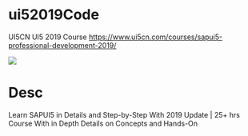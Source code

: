 # ui52019Code
UI5CN UI5 2019 Course
https://www.ui5cn.com/courses/sapui5-professional-development-2019/

<a href="https://www.ui5cn.com/courses/sapui5-professional-development-2019/" target="_blank">
<img src="https://www.ui5cn.com/courses/sap-cloud-platform-professional-development"></img>
</a>

# Desc
Learn SAPUI5 in Details and Step-by-Step With 2019 Update | 25+ hrs Course With in Depth Details on Concepts and Hands-On 


